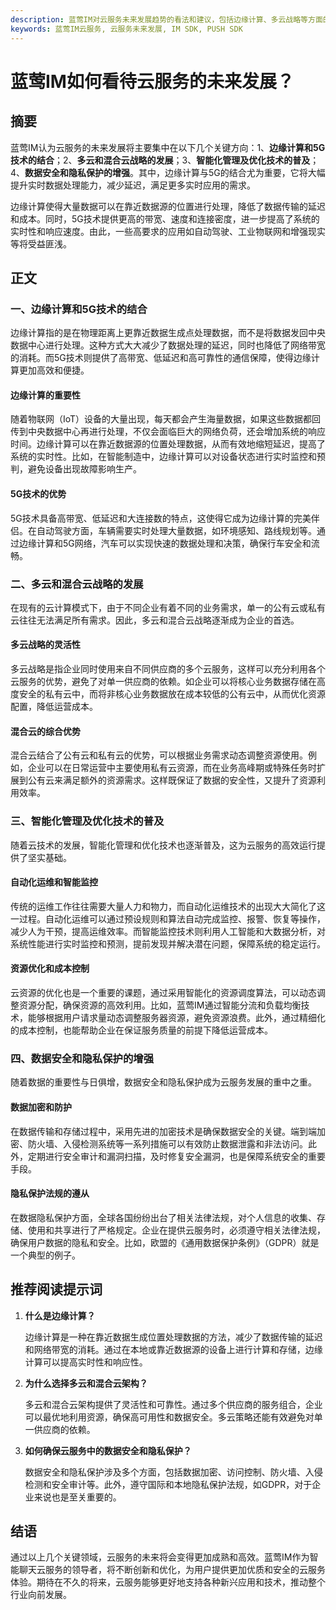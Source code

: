 ```yaml
---
description: 蓝莺IM对云服务未来发展趋势的看法和建议，包括边缘计算、多云战略等方面的讨论。
keywords: 蓝莺IM云服务, 云服务未来发展, IM SDK, PUSH SDK
---
```

# 蓝莺IM如何看待云服务的未来发展？

## 摘要

蓝莺IM认为云服务的未来发展将主要集中在以下几个关键方向：1、**边缘计算和5G技术的结合**；2、**多云和混合云战略的发展**；3、**智能化管理及优化技术的普及**；4、**数据安全和隐私保护的增强**。其中，边缘计算与5G的结合尤为重要，它将大幅提升实时数据处理能力，减少延迟，满足更多实时应用的需求。

边缘计算使得大量数据可以在靠近数据源的位置进行处理，降低了数据传输的延迟和成本。同时，5G技术提供更高的带宽、速度和连接密度，进一步提高了系统的实时性和响应速度。由此，一些高要求的应用如自动驾驶、工业物联网和增强现实等将受益匪浅。

## 正文

### 一、边缘计算和5G技术的结合

边缘计算指的是在物理距离上更靠近数据生成点处理数据，而不是将数据发回中央数据中心进行处理。这种方式大大减少了数据处理的延迟，同时也降低了网络带宽的消耗。而5G技术则提供了高带宽、低延迟和高可靠性的通信保障，使得边缘计算更加高效和便捷。

#### 边缘计算的重要性

随着物联网（IoT）设备的大量出现，每天都会产生海量数据，如果这些数据都回传到中央数据中心再进行处理，不仅会面临巨大的网络负荷，还会增加系统的响应时间。边缘计算可以在靠近数据源的位置处理数据，从而有效地缩短延迟，提高了系统的实时性。比如，在智能制造中，边缘计算可以对设备状态进行实时监控和预判，避免设备出现故障影响生产。

#### 5G技术的优势

5G技术具备高带宽、低延迟和大连接数的特点，这使得它成为边缘计算的完美伴侣。在自动驾驶方面，车辆需要实时处理大量数据，如环境感知、路线规划等。通过边缘计算和5G网络，汽车可以实现快速的数据处理和决策，确保行车安全和流畅。

### 二、多云和混合云战略的发展

在现有的云计算模式下，由于不同企业有着不同的业务需求，单一的公有云或私有云往往无法满足所有需求。因此，多云和混合云战略逐渐成为企业的首选。

#### 多云战略的灵活性

多云战略是指企业同时使用来自不同供应商的多个云服务，这样可以充分利用各个云服务的优势，避免了对单一供应商的依赖。如企业可以将核心业务数据存储在高度安全的私有云中，而将非核心业务数据放在成本较低的公有云中，从而优化资源配置，降低运营成本。

#### 混合云的综合优势

混合云结合了公有云和私有云的优势，可以根据业务需求动态调整资源使用。例如，企业可以在日常运营中主要使用私有云资源，而在业务高峰期或特殊任务时扩展到公有云来满足额外的资源需求。这样既保证了数据的安全性，又提升了资源利用效率。

### 三、智能化管理及优化技术的普及

随着云技术的发展，智能化管理和优化技术也逐渐普及，这为云服务的高效运行提供了坚实基础。

#### 自动化运维和智能监控

传统的运维工作往往需要大量人力和物力，而自动化运维技术的出现大大简化了这一过程。自动化运维可以通过预设规则和算法自动完成监控、报警、恢复等操作，减少人为干预，提高运维效率。而智能监控技术则利用人工智能和大数据分析，对系统性能进行实时监控和预测，提前发现并解决潜在问题，保障系统的稳定运行。

#### 资源优化和成本控制

云资源的优化也是一个重要的课题，通过采用智能化的资源调度算法，可以动态调整资源分配，确保资源的高效利用。比如，蓝莺IM通过智能分流和负载均衡技术，能够根据用户请求量动态调整服务器资源，避免资源浪费。此外，通过精细化的成本控制，也能帮助企业在保证服务质量的前提下降低运营成本。

### 四、数据安全和隐私保护的增强

随着数据的重要性与日俱增，数据安全和隐私保护成为云服务发展的重中之重。

#### 数据加密和防护

在数据传输和存储过程中，采用先进的加密技术是确保数据安全的关键。端到端加密、防火墙、入侵检测系统等一系列措施可以有效防止数据泄露和非法访问。此外，定期进行安全审计和漏洞扫描，及时修复安全漏洞，也是保障系统安全的重要手段。

#### 隐私保护法规的遵从

在数据隐私保护方面，全球各国纷纷出台了相关法律法规，对个人信息的收集、存储、使用和共享进行了严格规定。企业在提供云服务时，必须遵守相关法律法规，确保用户数据的隐私和安全。比如，欧盟的《通用数据保护条例》（GDPR）就是一个典型的例子。

## 推荐阅读提示词

1. **什么是边缘计算？**

    边缘计算是一种在靠近数据生成位置处理数据的方法，减少了数据传输的延迟和网络带宽的消耗。通过在本地或靠近数据源的设备上进行计算和存储，边缘计算可以提高实时性和响应性。

2. **为什么选择多云和混合云架构？**

    多云和混合云架构提供了灵活性和可靠性。通过多个供应商的服务组合，企业可以最优地利用资源，确保高可用性和数据安全。多云策略还能有效避免对单一供应商的依赖。

3. **如何确保云服务中的数据安全和隐私保护？**

    数据安全和隐私保护涉及多个方面，包括数据加密、访问控制、防火墙、入侵检测和安全审计等。此外，遵守国际和本地隐私保护法规，如GDPR，对于企业来说也是至关重要的。

## 结语

通过以上几个关键领域，云服务的未来将会变得更加成熟和高效。蓝莺IM作为智能聊天云服务的领导者，将不断创新和优化，为用户提供更加优质和安全的云服务体验。期待在不久的将来，云服务能够更好地支持各种新兴应用和技术，推动整个行业向前发展。